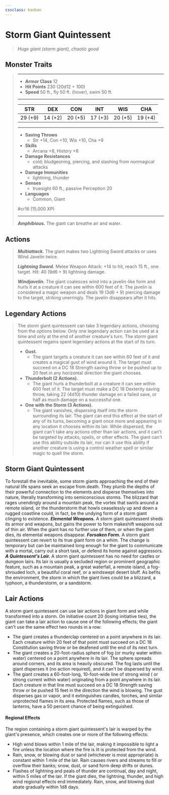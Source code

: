 ```yaml
---
cssclass: kanban
---
```


# Storm Giant Quintessent
>*Huge giant (storm giant), chaotic good*
## Monster Traits
>___
>- **Armor Class** 12
>- **Hit Points** 230 (20d12 + 100)
>- **Speed** 50 ft., fly 50 ft. (hover), swim 50 ft.
>___
>|STR|DEX|CON|INT|WIS|CHA|
>|:---:|:---:|:---:|:---:|:---:|:---:|
>|29 (+9)|14 (+2)|20 (+5)|17 (+3)|20 (+5)|19 (+4)|
>___
>- **Saving Throws**
>	 - Str +14, Con +10, Wis +10, Cha +9
>- **Skills**
>	 - Arcana +8, History +8
>- **Damage Resistances**
>	 - cold; bludgeoning, piercing, and slashing from nonmagical attacks
>- **Damage Immunities**
>	 - lightning, thunder
>- **Senses**
>	 - truesight 60 ft., passive Perception 20
>- **Languages**
>	 - Common, Giant
>
> #cr16 (15,000 XP)
>___
>***Amphibious.*** The giant can breathe air and water.  
>
## Actions
>***Multiattack.*** The giant makes two Lightning Sword attacks or uses Wind Javelin twice.  
>
>***Lightning Sword.*** Melee Weapon Attack: +14 to hit, reach 15 ft., one target. Hit: 40 (9d6 + 9) lightning damage.  
>
>***Windjavelin.*** The giant coalesces wind into a javelin-like form and hurls it at a creature it can see within 600 feet of it. The javelin is considered a magic weapon and deals 19 (3d6 + 9) piercing damage to the target, striking unerringly. The javelin disappears after it hits.  
>
## Legendary Actions
>The storm giant quintessent can take 3 legendary actions, choosing from the options below. Only one legendary action can be used at a time and only at the end of another creature's turn. The storm giant quintessent regains spent legendary actions at the start of its turn.
>
>- **Gust.**  
>	- The giant targets a creature it can see within 60 feet of it and creates a magical gust of wind around it. The target must succeed on a DC 18 Strength saving throw or be pushed up to 20 feet in any horizontal direction the giant chooses.
>- **Thunderbolt (2 Actions).**  
>	- The giant hurls a thunderbolt at a creature it can see within 600 feet of it. The target must make a DC 18 Dexterity saving throw, taking 22 (4d10) thunder damage on a failed save, or half as much damage on a successful one.
>- **One with the Storm (3 Actions).**  
>	- The giant vanishes, dispersing itself into the storm surrounding its lair. The giant can end this effect at the start of any of its turns, becoming a giant once more and appearing in any location it chooses within its lair. While dispersed, the giant can't take any actions other than lair actions, and it can't be targeted by attacks, spells, or other effects. The giant can't use this ability outside its lair, nor can it use this ability if another creature is using a control weather spell or similar magic to quell the storm.
## Storm Giant Quintessent
To forestall the inevitable, some storm giants approaching the end of their natural life spans seek an escape from death. They plumb the depths of their powerful connection to the elements and disperse themselves into nature, literally transforming into semiconscious storms. The blizzard that rages unendingly around a mountain peak, the vortex that swirls around a remote island, or the thunderstorm that howls ceaselessly up and down a rugged coastline could, in fact, be the undying form of a storm giant clinging to existence.
***Elemental Weapons.***  A storm giant quintessent sheds its armor and weapons, but gains the power to form makeshift weapons out of thin air. When the giant has no further use of them, or when the giant dies, its elemental weapons disappear.
***Forsaken Form.***  A storm giant quintessent can revert to its true giant form on a whim. The change is temporary but can be maintained long enough for the giant to communicate with a mortal, carry out a short task, or defend its home against aggressors.
***A Quintessent's Lair.*** A storm giant quintessent has no need for castles or dungeon lairs. Its lair is usually a secluded region or prominent geographic feature, such as a mountain peak, a great waterfall, a remote island, a fog-shrouded loch, a beautiful coral reef, or a windswept desert bluff. As befits the environment, the storm in which the giant lives could be a blizzard, a typhoon, a thunderstorm, or a sandstorm.
## Lair Actions
A storm giant quintessent can use lair actions in giant form and while transformed into a storm. On initiative count 20 (losing initiative ties), the giant can take a lair action to cause one of the following effects; the giant can't use the same effect two rounds in a row:
- The giant creates a thunderclap centered on a point anywhere in its lair. Each creature within 20 feet of that point must succeed on a DC 18 Constitution saving throw or be deafened until the end of its next turn.
- The giant creates a 20-foot-radius sphere of fog (or murky water within water) centered on a point anywhere in its lair. The sphere spreads around corners, and its area is heavily obscured. The fog lasts until the giant disperses it (no action required), and it can't be dispersed by wind.
- The giant creates a 60-foot-long, 10-foot-wide line of strong wind ( or strong current within water) originating from a point anywhere in its lair. Each creature in that line must succeed on a DC 18 Strength saving throw or be pushed 15 feet in the direction the wind is blowing. The gust disperses gas or vapor, and it extinguishes candles, torches, and similar unprotected flames in its area. Protected flames, such as those of lanterns, have a 50 percent chance of being extinguished.
#### Regional Effects
The region containing a storm giant quintessent's lair is warped by the giant's presence, which creates one or more of the following effects:
- High wind blows within 1 mile of the lair, making it impossible to light a fire unless the location where the fire is lit is protected from the wind.
- Rain, snow, or blowing dust or sand (whichever is most appropriate) is constant within 1 mile of the lair. Rain causes rivers and streams to fill or overflow their banks; snow, dust, or sand form deep drifts or dunes.
- Flashes of lightning and peals of thunder are continual, day and night, within 5 miles of the lair.
If the giant dies, the lightning, thunder, and high wind regional effects end immediately. Rain, snow, and blowing dust abate gradually within 1d8 days.